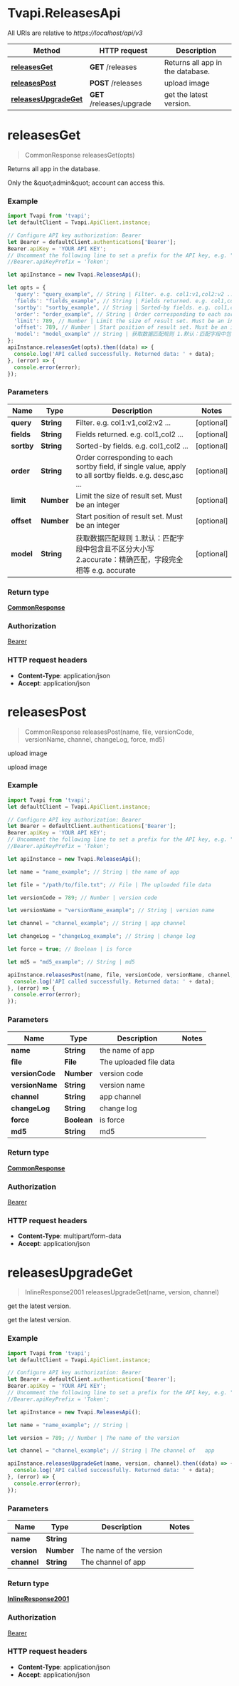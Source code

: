 # Tvapi.ReleasesApi

All URIs are relative to *https://localhost/api/v3*

Method | HTTP request | Description
------------- | ------------- | -------------
[**releasesGet**](ReleasesApi.md#releasesGet) | **GET** /releases | Returns all app in the database.
[**releasesPost**](ReleasesApi.md#releasesPost) | **POST** /releases | upload image
[**releasesUpgradeGet**](ReleasesApi.md#releasesUpgradeGet) | **GET** /releases/upgrade | get the latest version.


<a name="releasesGet"></a>
# **releasesGet**
> CommonResponse releasesGet(opts)

Returns all app in the database.

Only the \&quot;admin\&quot; account can access this.

### Example
```javascript
import Tvapi from 'tvapi';
let defaultClient = Tvapi.ApiClient.instance;

// Configure API key authorization: Bearer
let Bearer = defaultClient.authentications['Bearer'];
Bearer.apiKey = 'YOUR API KEY';
// Uncomment the following line to set a prefix for the API key, e.g. "Token" (defaults to null)
//Bearer.apiKeyPrefix = 'Token';

let apiInstance = new Tvapi.ReleasesApi();

let opts = { 
  'query': "query_example", // String | Filter. e.g. col1:v1,col2:v2 ...
  'fields': "fields_example", // String | Fields returned. e.g. col1,col2 ...
  'sortby': "sortby_example", // String | Sorted-by fields. e.g. col1,col2 ...
  'order': "order_example", // String | Order corresponding to each sortby field, if single value, apply to all sortby fields. e.g. desc,asc ...
  'limit': 789, // Number | Limit the size of result set. Must be an integer
  'offset': 789, // Number | Start position of result set. Must be an integer
  'model': "model_example" // String | 获取数据匹配规则 1.默认：匹配字段中包含且不区分大小写  2.accurate：精确匹配，字段完全相等  e.g. accurate
};
apiInstance.releasesGet(opts).then((data) => {
  console.log('API called successfully. Returned data: ' + data);
}, (error) => {
  console.error(error);
});

```

### Parameters

Name | Type | Description  | Notes
------------- | ------------- | ------------- | -------------
 **query** | **String**| Filter. e.g. col1:v1,col2:v2 ... | [optional] 
 **fields** | **String**| Fields returned. e.g. col1,col2 ... | [optional] 
 **sortby** | **String**| Sorted-by fields. e.g. col1,col2 ... | [optional] 
 **order** | **String**| Order corresponding to each sortby field, if single value, apply to all sortby fields. e.g. desc,asc ... | [optional] 
 **limit** | **Number**| Limit the size of result set. Must be an integer | [optional] 
 **offset** | **Number**| Start position of result set. Must be an integer | [optional] 
 **model** | **String**| 获取数据匹配规则 1.默认：匹配字段中包含且不区分大小写  2.accurate：精确匹配，字段完全相等  e.g. accurate | [optional] 

### Return type

[**CommonResponse**](CommonResponse.md)

### Authorization

[Bearer](../README.md#Bearer)

### HTTP request headers

 - **Content-Type**: application/json
 - **Accept**: application/json

<a name="releasesPost"></a>
# **releasesPost**
> CommonResponse releasesPost(name, file, versionCode, versionName, channel, changeLog, force, md5)

upload image

upload image

### Example
```javascript
import Tvapi from 'tvapi';
let defaultClient = Tvapi.ApiClient.instance;

// Configure API key authorization: Bearer
let Bearer = defaultClient.authentications['Bearer'];
Bearer.apiKey = 'YOUR API KEY';
// Uncomment the following line to set a prefix for the API key, e.g. "Token" (defaults to null)
//Bearer.apiKeyPrefix = 'Token';

let apiInstance = new Tvapi.ReleasesApi();

let name = "name_example"; // String | the name of app

let file = "/path/to/file.txt"; // File | The uploaded file data

let versionCode = 789; // Number | version code

let versionName = "versionName_example"; // String | version name

let channel = "channel_example"; // String | app channel

let changeLog = "changeLog_example"; // String | change log

let force = true; // Boolean | is force

let md5 = "md5_example"; // String | md5

apiInstance.releasesPost(name, file, versionCode, versionName, channel, changeLog, force, md5).then((data) => {
  console.log('API called successfully. Returned data: ' + data);
}, (error) => {
  console.error(error);
});

```

### Parameters

Name | Type | Description  | Notes
------------- | ------------- | ------------- | -------------
 **name** | **String**| the name of app | 
 **file** | **File**| The uploaded file data | 
 **versionCode** | **Number**| version code | 
 **versionName** | **String**| version name | 
 **channel** | **String**| app channel | 
 **changeLog** | **String**| change log | 
 **force** | **Boolean**| is force | 
 **md5** | **String**| md5 | 

### Return type

[**CommonResponse**](CommonResponse.md)

### Authorization

[Bearer](../README.md#Bearer)

### HTTP request headers

 - **Content-Type**: multipart/form-data
 - **Accept**: application/json

<a name="releasesUpgradeGet"></a>
# **releasesUpgradeGet**
> InlineResponse2001 releasesUpgradeGet(name, version, channel)

get the latest version.

get the latest version.

### Example
```javascript
import Tvapi from 'tvapi';
let defaultClient = Tvapi.ApiClient.instance;

// Configure API key authorization: Bearer
let Bearer = defaultClient.authentications['Bearer'];
Bearer.apiKey = 'YOUR API KEY';
// Uncomment the following line to set a prefix for the API key, e.g. "Token" (defaults to null)
//Bearer.apiKeyPrefix = 'Token';

let apiInstance = new Tvapi.ReleasesApi();

let name = "name_example"; // String | 

let version = 789; // Number | The name of the version

let channel = "channel_example"; // String | The channel of   app

apiInstance.releasesUpgradeGet(name, version, channel).then((data) => {
  console.log('API called successfully. Returned data: ' + data);
}, (error) => {
  console.error(error);
});

```

### Parameters

Name | Type | Description  | Notes
------------- | ------------- | ------------- | -------------
 **name** | **String**|  | 
 **version** | **Number**| The name of the version | 
 **channel** | **String**| The channel of   app | 

### Return type

[**InlineResponse2001**](InlineResponse2001.md)

### Authorization

[Bearer](../README.md#Bearer)

### HTTP request headers

 - **Content-Type**: application/json
 - **Accept**: application/json

